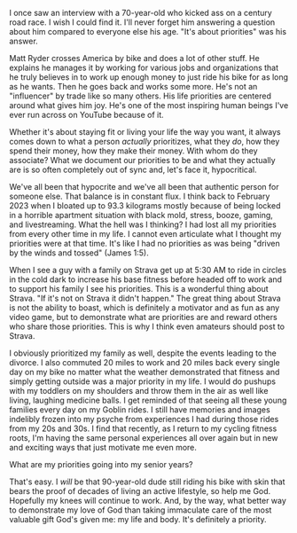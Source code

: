 I once saw an interview with a 70-year-old who kicked ass on a century road race. I wish I could find it. I'll never forget him answering a question about him compared to everyone else his age. "It's about priorities" was his answer. 

Matt Ryder crosses America by bike and does a lot of other stuff. He explains he manages it by working for various jobs and organizations that he truly believes in to work up enough money to just ride his bike for as long as he wants. Then he goes back and works some more. He's not an "influencer" by trade like so many others. His life priorities are centered around what gives him joy. He's one of the most inspiring human beings I've ever run across on YouTube because of it.

Whether it's about staying fit or living your life the way you want, it always comes down to what a person _actually_ prioritizes, what they _do_, how they spend their money, how they make their money. With whom do they associate? What we document our priorities to be and what they actually are is so often completely out of sync and, let's face it, hypocritical.

We've all been that hypocrite and we've all been that authentic person for someone else. That balance is in constant flux. I think back to February 2023 when I bloated up to 93.3 kilograms mostly because of being locked in a horrible apartment situation with black mold, stress, booze, gaming, and livestreaming. What the hell was I thinking? I had lost all my priorities from every other time in my life. I cannot even articulate what I thought my priorities were at that time. It's like I had no priorities as was being "driven by the winds and tossed" (James 1:5).

When I see a guy with a family on Strava get up at 5:30 AM to ride in circles in the cold dark to increase his base fitness before headed off to work and to support his family I see his priorities. This is a wonderful thing about Strava. "If it's not on Strava it didn't happen." The great thing about Strava is not the ability to boast, which is definitely a motivator and as fun as any video game, but to demonstrate what are priorities are and reward others who share those priorities. This is why I think even amateurs should post to Strava.

I obviously prioritized my family as well, despite the events leading to the divorce. I also commuted 20 miles to work and 20 miles back every single day on my bike no matter what the weather demonstrated that fitness and simply getting outside was a major priority in my life. I would do pushups with my toddlers on my shoulders and throw them in the air as well like living, laughing medicine balls. I get reminded of that seeing all these young families every day on my Goblin rides. I still have memories and images indelibly frozen into my psyche from experiences I had during those rides from my 20s and 30s. I find that recently, as I return to my cycling fitness roots, I'm having the same personal experiences all over again but in new and exciting ways that just motivate me even more.

What are my priorities going into my senior years?

That's easy. I _will_ be that 90-year-old dude still riding his bike with skin that bears the proof of decades of living an active lifestyle, so help me God. Hopefully my knees will continue to work. And, by the way, what better way to demonstrate my love of God than taking immaculate care of the most valuable gift God's given me: my life and body. It's definitely a priority.